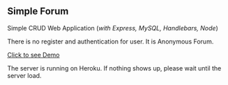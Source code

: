 ## Simple Forum 

Simple CRUD Web Application 
(*with Express, MySQL, Handlebars, Node*)

There is no register and authentication for user.
It is Anonymous Forum.



[Click to see Demo](https://simple-forum-2020.herokuapp.com/)

The server is running on Heroku. If nothing shows up, please wait until the server load.